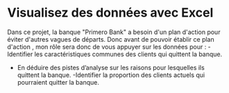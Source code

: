 # Visualisez des données avec Excel
Dans ce projet, la banque "Primero Bank" a besoin d'un plan d'action pour éviter d'autres vagues de départs.
Donc avant de pouvoir établir ce plan d'action , mon rôle sera donc de vous appuyer sur les données pour :
-Identifier les caractéristiques communes des clients qui quittent la banque.
- En déduire des pistes d’analyse sur les raisons pour lesquelles ils quittent la banque.
-Identifier la proportion des clients actuels qui pourraient quitter la banque.

